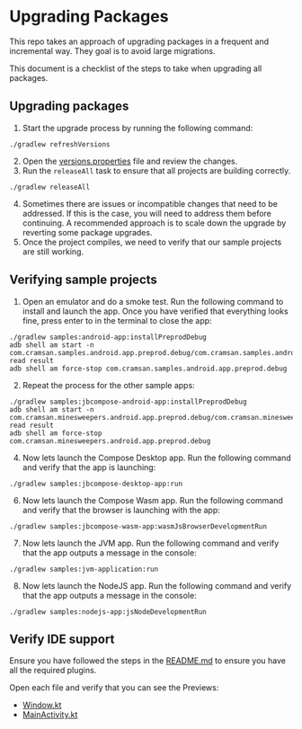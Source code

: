 # Upgrading Packages

This repo takes an approach of upgrading packages in a frequent and incremental way. They goal is to avoid large 
migrations.

This document is a checklist of the steps to take when upgrading all packages.

## Upgrading packages

1. Start the upgrade process by running the following command:
```shell
./gradlew refreshVersions
```
2. Open the [versions.properties](versions.properties) file and review the changes.
3. Run the `releaseAll` task to ensure that all projects are building correctly.
```shell
./gradlew releaseAll
```
4. Sometimes there are issues or incompatible changes that need to be addressed. If this is the case, you will need to 
   address them before continuing. A recommended approach is to scale down the upgrade by reverting some package 
upgrades.
5. Once the project compiles, we need to verify that our sample projects are still working.

## Verifying sample projects

1. Open an emulator and do a smoke test. Run the following command to install and launch the app. Once you have verified
that everything looks fine, press enter to in the terminal to close the app:

```shell
./gradlew samples:android-app:installPreprodDebug
adb shell am start -n com.cramsan.samples.android.app.preprod.debug/com.cramsan.samples.android.app.MainActivity
read result
adb shell am force-stop com.cramsan.samples.android.app.preprod.debug
```

2. Repeat the process for the other sample apps:

```shell
./gradlew samples:jbcompose-android-app:installPreprodDebug
adb shell am start -n com.cramsan.minesweepers.android.app.preprod.debug/com.cramsan.minesweepers.android.app.MainActivity
read result
adb shell am force-stop  com.cramsan.minesweepers.android.app.preprod.debug
```

4. Now lets launch the Compose Desktop app. Run the following command and verify that the app is launching:

```shell
./gradlew samples:jbcompose-desktop-app:run
```

6. Now lets launch the Compose Wasm app. Run the following command and verify that the browser is launching with the app:

```shell
./gradlew samples:jbcompose-wasm-app:wasmJsBrowserDevelopmentRun
```

7. Now lets launch the JVM app. Run the following command and verify that the app outputs a message in the console:

```shell
./gradlew samples:jvm-application:run
```

8. Now lets launch the NodeJS app. Run the following command and verify that the app outputs a message in the console:

```shell
./gradlew samples:nodejs-app:jsNodeDevelopmentRun
```

## Verify IDE support

Ensure you have followed the steps in the [README.md](README.md) to ensure you have all the required plugins.

Open each file and verify that you can see the Previews:
- [Window.kt](samples/jbcompose-desktop-app/src/main/kotlin/com/cramsan/minesweepers/jvm/Window.kt)
- [MainActivity.kt](samples/jbcompose-android-app/src/androidMain/kotlin/com/cramsan/minesweepers/android/app/MainActivity.kt)